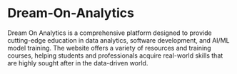 # Dream-On-Analytics
Dream On Analytics is a comprehensive platform designed to provide cutting-edge education in data analytics, software development, and AI/ML model training. The website offers a variety of resources and training courses, helping students and professionals acquire real-world skills that are highly sought after in the data-driven world.
